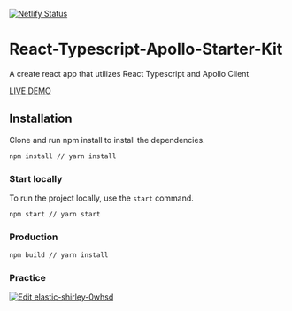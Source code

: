 [![Netlify Status](https://api.netlify.com/api/v1/badges/27886909-d8ff-4861-af94-9be35f0b015b/deploy-status)](https://app.netlify.com/sites/react-typescript-apollo-starter-kit/deploys)
# React-Typescript-Apollo-Starter-Kit
A create react app that utilizes React Typescript and Apollo Client

[LIVE DEMO](https://react-typescript-apollo-starter-kit.netlify.com)


## Installation

Clone and run npm install to install the dependencies.

```bash
npm install // yarn install
```

### Start locally

To run the project locally, use the `start` command.

```bash
npm start // yarn start
```

### Production

```bash
npm build // yarn install
```

### Practice

[![Edit elastic-shirley-0whsd](https://codesandbox.io/static/img/play-codesandbox.svg)](https://codesandbox.io/s/react-typescript-apollo-starter-fl9bf)

